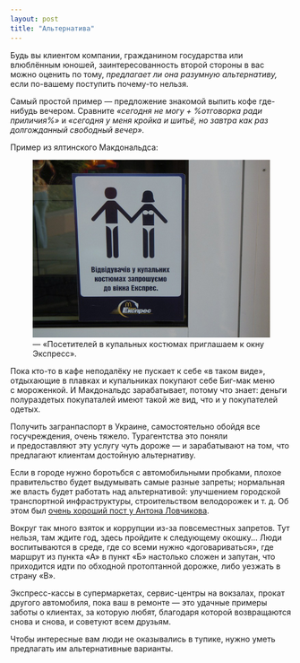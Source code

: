 ```yaml
---
layout: post
title: "Альтернатива"
---
```


Будь вы клиентом компании, гражданином государства или влюблённым юношей, заинтересованность второй стороны в вас можно оценить по тому, *предлагает ли она разумную альтернативу,* если по-вашему поступить почему-то нельзя.

Самый простой пример — предложение знакомой выпить кофе где-нибудь вечером. Сравните *«сегодня не могу + %отговорка ради приличия%»* и *«сегодня у меня кройка и шитьё, но завтра как раз долгожданный свободный вечер».*

<!-- more -->
Пример из ялтинского Макдональдса:

<figure>
<img src="/i/alternative/mcd.jpg">
<figcaption>— «Посетителей в купальных костюмах приглашаем к окну Экспресс».</figcaption>
</figure>

Пока кто-то в кафе неподалёку не пускает к себе «в таком виде», отдыхающие в плавках и купальниках покупают себе Биг-мак меню с мороженкой. И Макдональдс зарабатывает, потому что знает: деньги полураздетых покупаталей имеют такой же вид, что и у покупателей одетых.

Получить загранпаспорт в Украине, самостоятельно обойдя все госучреждения, очень тяжело. Турагентства это поняли и предоставляют эту услугу чуть дороже — и зарабатывают на том, что предлагают клиентам достойную альтернативу.

Если в городе нужно боротьбся с автомобильными пробками, плохое правительство будет выдумывать самые разные запреты; нормальная же власть будет работать над альтернативой: улучшением городской транспортной инфраструктуры, строительством велодорожек и т. д. Об этом был [очень хороший пост у Антона Ловчикова](http://antiflasher.livejournal.com/2900.html).

Вокруг так много взяток и коррупции из-за повсеместных запретов. Тут нельзя, там ждите год, здесь пройдите к следующему окошку... Люди воспитываются в среде, где со всеми нужно «договариваться», где маршрут из пункта «А» в пункт «Б» настолько сложен и запутан, что приходится идти по обходной протоптанной дорожке, либо уезжать в страну «В».

Экспресс-кассы в супермаркетах, сервис-центры на вокзалах, прокат другого автомобиля, пока ваш в ремонте — это удачные примеры заботы о клиентах, за которую любят, благодаря которой возвращаются снова и снова, и советуют всем друзьям.

Чтобы интересные вам люди не оказывались в тупике, нужно уметь предлагать им альтернативные варианты.
